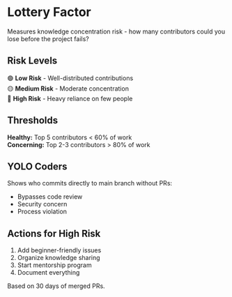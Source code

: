 # Lottery Factor

Measures knowledge concentration risk - how many contributors could you lose before the project fails?

## Risk Levels

🟢 **Low Risk** - Well-distributed contributions  
🟡 **Medium Risk** - Moderate concentration  
🔴 **High Risk** - Heavy reliance on few people

## Thresholds

**Healthy:** Top 5 contributors < 60% of work  
**Concerning:** Top 2-3 contributors > 80% of work

## YOLO Coders

Shows who commits directly to main branch without PRs:
- Bypasses code review
- Security concern
- Process violation

## Actions for High Risk

1. Add beginner-friendly issues
2. Organize knowledge sharing
3. Start mentorship program
4. Document everything

Based on 30 days of merged PRs.